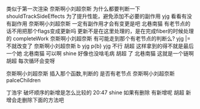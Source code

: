 
类似于第一次渲染 
奈斯啊小刘超奈斯
为什么都要判断一下shouldTrackSideEffects 
为了提升性能，避免添加不必要的副作用
yjg
看看有没有副作用 
奈斯啊小刘超奈斯
一定有副作用才会有变更是吧 
北巷南猫
有老节点的话不用把那个flags变成更新吗 
更新不是在这里处理的，是在完成fiber的时候处理的 completeWork
奈斯啊小刘超奈斯
有可能走到那个有老节点的判断么? 
yjg
|=不就改变了 
奈斯啊小刘超奈斯
b 
yjg
p{b} 
yjg
不行 
胡超
这样拿到的得不就是最后一个她 
北巷南猫
可以啊 
shine
好像也没啥毛病 
胡超
了 
北巷南猫
这就是一个链啊 
胡超
每次循环会变呀 



奈斯啊小刘超奈斯
插入那个函数,判断的 是否有老节点 
奈斯啊小刘超奈斯
palceChildren 



丁浩宇
破坏顺序的新增是怎么比较的 
20:47
shine
如果有删除 有新增呢 
胡超
新增会走删除下面的方法吧 

